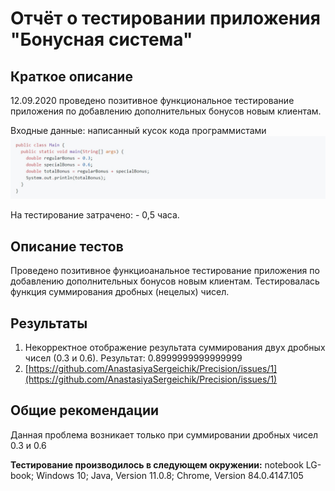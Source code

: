 # Отчёт о тестировании приложения "Бонусная система"

## Краткое описание

12.09.2020 проведено позитивное функциональное тестирование приложения по добавлению дополнительных бонусов новым клиентам.

Входные данные:
написанный кусок кода программистами
![](pic/pic1.jpg)

На тестирование затрачено: - 0,5 часа.

## Описание тестов

Проведено позитивное функциоанальное тестирование приложения по добавлению дополнительных бонусов новым клиентам.
Теcтировалась функция суммирования дробных (нецелых) чисел.

## Результаты

1. Некорректное отображение результата суммирования двух дробных чисел (0.3 и 0.6). Результат: 0.8999999999999999
2. [https://github.com/AnastasiyaSergeichik/Precision/issues/1](https://github.com/AnastasiyaSergeichik/Precision/issues/1)

## Общие рекомендации

Данная проблема возникает только при суммировании дробных чисел 0.3 и 0.6

**Тестирование производилось в следующем окружении:**
 notebook LG-book;
 Windows 10;
 Java, Version 11.0.8;
 Chrome, Version 84.0.4147.105